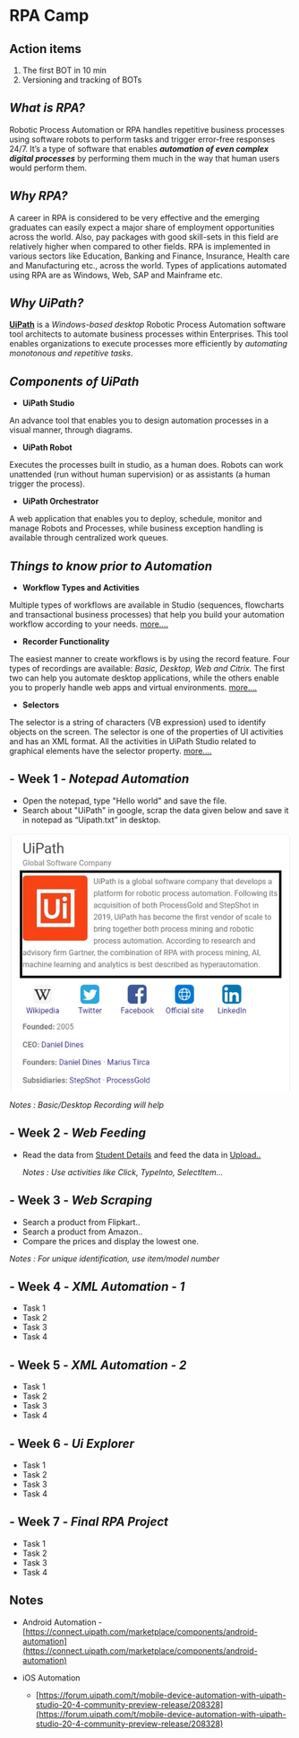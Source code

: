   
# RPA Camp

## Action items 
1. The first BOT in 10 min 
2. Versioning and tracking of BOTs


## _What is RPA?_

Robotic Process Automation or RPA handles repetitive business processes using software robots to perform tasks and trigger error-free responses 24/7. It’s a type of software that enables  _**automation of even complex digital processes**_  by performing them much in the way that human users would perform them.

## _Why RPA?_

A career in RPA is considered to be very effective and the emerging graduates can easily expect a major share of employment opportunities across the world. Also, pay packages with good skill-sets in this field are relatively higher when compared to other fields. RPA is implemented in various sectors like Education, Banking and Finance, Insurance, Health care and Manufacturing etc., across the world. Types of applications automated using RPA are as Windows, Web, SAP and Mainframe etc.

## _Why UiPath?_

**[UiPath](https://www.uipath.com/)**  is a  _Windows-based desktop_  Robotic Process Automation software tool architects to automate business processes within Enterprises. This tool enables organizations to execute processes more efficiently by  _automating monotonous and repetitive tasks_.

## _Components of UiPath_

-   **UiPath Studio**

An advance tool that enables you to design automation processes in a visual manner, through diagrams.

-   **UiPath Robot**

Executes the processes built in studio, as a human does. Robots can work unattended (run without human supervision) or as assistants (a human trigger the process).

-   **UiPath Orchestrator**

A web application that enables you to deploy, schedule, monitor and manage Robots and Processes, while business exception handling is available through centralized work queues.

## _Things to know prior to Automation_

-   **Workflow Types and Activities**

Multiple types of workflows are available in Studio (sequences, flowcharts and transactional business processes) that help you build your automation workflow according to your needs.  [more....](https://docs.uipath.com/activities/docs/workflow-system)

-   **Recorder Functionality**

The easiest manner to create workflows is by using the record feature. Four types of recordings are available:  _Basic, Desktop, Web and Citrix._  The first two can help you automate desktop applications, while the others enable you to properly handle web apps and virtual environments.  [more....](https://www.uipath.com/developers/video-tutorials/recording)

-   **Selectors**

The selector is a string of characters (VB expression) used to identify objects on the screen. The selector is one of the properties of UI activities and has an XML format. All the activities in UiPath Studio related to graphical elements have the selector property.  [more....](https://docs.uipath.com/studio/docs/about-selectors)

## -   **Week 1**  -  _Notepad Automation_

-   Open the notepad, type "Hello world" and save the file.
-   Search about "UiPath" in google, scrap the data given below and save it in notepad as “Uipath.txt” in desktop.
  
![About UiPath](https://raw.githubusercontent.com/Pavithratrdev/RPATraining/master/About%20UiPath.jpeg)  

_Notes : Basic/Desktop Recording will help_

## -   **Week 2**  -  _Web Feeding_

-   Read the data from  [Student Details](https://pavithratrdev.github.io/RPATraining/Web_Details.xlsx)  and feed the data in  [Upload..](https://rb.gy/fgwfmc)  
    
    _Notes : Use activities like Click, TypeInto, SelectItem..._
    

  

## -   **Week 3**  -  _Web Scraping_

-   Search a product from Flipkart..
-   Search a product from Amazon..
-   Compare the prices and display the lowest one.

_Notes : For unique identification, use item/model number_

  

## -   **Week 4**  -  _XML Automation - 1_

-   Task 1
-   Task 2
-   Task 3
-   Task 4

  

## -   **Week 5**  -  _XML Automation - 2_

-   Task 1
-   Task 2
-   Task 3
-   Task 4

  

## -   **Week 6**  -  _Ui Explorer_

-   Task 1
-   Task 2
-   Task 3
-   Task 4

  

## -   **Week 7**  -  _Final RPA Project_

-   Task 1
-   Task 2
-   Task 3
-   Task 4

## Notes 
- Android Automation 
	     -[https://connect.uipath.com/marketplace/components/android-automation](https://connect.uipath.com/marketplace/components/android-automation)

- iOS Automation 
	- [https://forum.uipath.com/t/mobile-device-automation-with-uipath-studio-20-4-community-preview-release/208328](https://forum.uipath.com/t/mobile-device-automation-with-uipath-studio-20-4-community-preview-release/208328)
